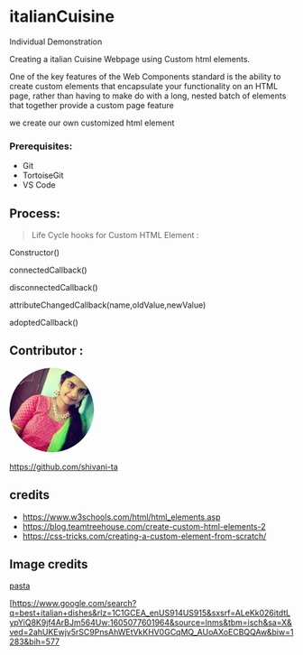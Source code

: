 # italianCuisine
Individual Demonstration

 Creating a italian Cuisine Webpage using Custom html elements.
 
One of the key features of the Web Components standard is the ability to create custom elements that encapsulate your functionality on an HTML page, rather than having to make do with a long, nested batch of elements that together provide a custom page feature

we create our own customized html element



### Prerequisites:
- Git
- TortoiseGit
- VS Code


## Process:
> Life Cycle hooks for Custom HTML Element :

Constructor() 

connectedCallback()

disconnectedCallback()

attributeChangedCallback(name,oldValue,newValue)

adoptedCallback()



## Contributor :

<img src="vani.jpg.png" alt="drawing" width="150" style="border-radius:50%" />

https://github.com/shivani-ta


  



## credits

* https://www.w3schools.com/html/html_elements.asp
* https://blog.teamtreehouse.com/create-custom-html-elements-2
* https://css-tricks.com/creating-a-custom-element-from-scratch/

## Image credits

[pasta](https://pinchofyum.com/5-ingredient-vegan-vodka-pasta)

[https://www.google.com/search?q=best+italian+dishes&rlz=1C1GCEA_enUS914US915&sxsrf=ALeKk026itdtLypYiQ8K9jf4ArBJm564Uw:1605077601964&source=lnms&tbm=isch&sa=X&ved=2ahUKEwjv5rSC9PnsAhWEtVkKHV0GCqMQ_AUoAXoECBQQAw&biw=1283&bih=577





